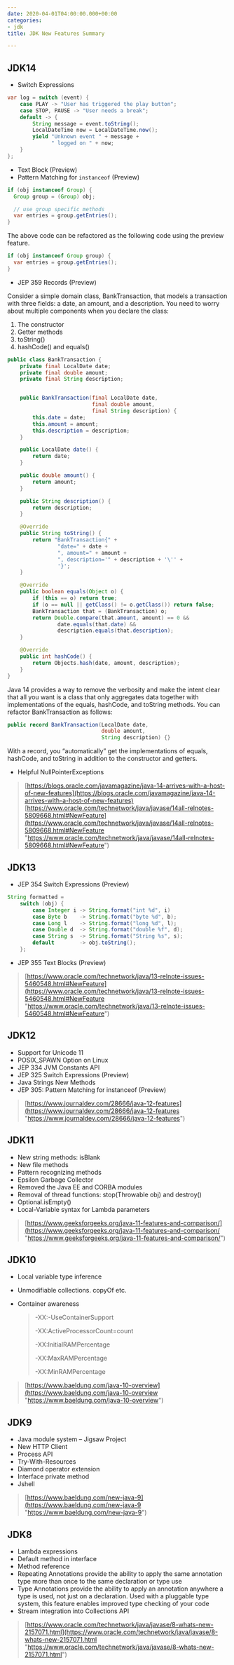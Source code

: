 ```yaml
---
date: 2020-04-01T04:00:00.000+00:00
categories:
- jdk
title: JDK New Features Summary

---
```

## JDK14

* Switch Expressions

```java
var log = switch (event) {
    case PLAY -> "User has triggered the play button";
    case STOP, PAUSE -> "User needs a break";
    default -> {
        String message = event.toString();
        LocalDateTime now = LocalDateTime.now();
        yield "Unknown event " + message + 
              " logged on " + now;
    }
};
```

* Text Block (Preview)
* Pattern Matching for `instanceof` (Preview)

```java
if (obj instanceof Group) {
  Group group = (Group) obj;

  // use group specific methods
  var entries = group.getEntries();
}
```
The above code can be refactored as the following code using the preview feature.
```java
if (obj instanceof Group group) {
  var entries = group.getEntries();
}
```

* JEP 359 Records (Preview)

Consider a simple domain class, BankTransaction, that models a transaction with three fields: a date, an amount, and a description. You need to worry about multiple components when you declare the class:
1. The constructor
2. Getter methods
3. toString()
4. hashCode() and equals()

```java
public class BankTransaction {
    private final LocalDate date;
    private final double amount;
    private final String description;


    public BankTransaction(final LocalDate date, 
                           final double amount, 
                           final String description) {
        this.date = date;
        this.amount = amount;
        this.description = description;
    }

    public LocalDate date() {
        return date;
    }

    public double amount() {
        return amount;
    }

    public String description() {
        return description;
    }

    @Override
    public String toString() {
        return "BankTransaction{" +
                "date=" + date +
                ", amount=" + amount +
                ", description='" + description + '\'' +
                '}';
    }

    @Override
    public boolean equals(Object o) {
        if (this == o) return true;
        if (o == null || getClass() != o.getClass()) return false;
        BankTransaction that = (BankTransaction) o;
        return Double.compare(that.amount, amount) == 0 &&
                date.equals(that.date) &&
                description.equals(that.description);
    }

    @Override
    public int hashCode() {
        return Objects.hash(date, amount, description);
    }
}
```

Java 14 provides a way to remove the verbosity and make the intent clear that all you want is a class that only aggregates data together with implementations of the equals, hashCode, and toString methods. You can refactor BankTransaction as follows:

```java
public record BankTransaction(LocalDate date,
                              double amount,
                              String description) {}
```

With a record, you “automatically” get the implementations of equals, hashCode, and toString in addition to the constructor and getters.

* Helpful NullPointerExceptions

> [https://blogs.oracle.com/javamagazine/java-14-arrives-with-a-host-of-new-features](https://blogs.oracle.com/javamagazine/java-14-arrives-with-a-host-of-new-features)
> [https://www.oracle.com/technetwork/java/javase/14all-relnotes-5809668.html#NewFeature](https://www.oracle.com/technetwork/java/javase/14all-relnotes-5809668.html#NewFeature "https://www.oracle.com/technetwork/java/javase/14all-relnotes-5809668.html#NewFeature")

## JDK13

* JEP 354 Switch Expressions (Preview)

```java
String formatted = 
    switch (obj) {
        case Integer i -> String.format("int %d", i)
        case Byte b    -> String.format("byte %d", b);
        case Long l    -> String.format("long %d", l); 
        case Double d  -> String.format("double %f", d); 
        case String s  -> String.format("String %s", s); 
        default        -> obj.toString();
    };
```

* JEP 355 Text Blocks (Preview)

> [https://www.oracle.com/technetwork/java/13-relnote-issues-5460548.html#NewFeature](https://www.oracle.com/technetwork/java/13-relnote-issues-5460548.html#NewFeature "https://www.oracle.com/technetwork/java/13-relnote-issues-5460548.html#NewFeature")

## JDK12

* Support for Unicode 11
* POSIX_SPAWN Option on Linux
* JEP 334 JVM Constants API
* JEP 325 Switch Expressions (Preview)
* Java Strings New Methods
* JEP 305: Pattern Matching for instanceof (Preview)

> [https://www.journaldev.com/28666/java-12-features](https://www.journaldev.com/28666/java-12-features "https://www.journaldev.com/28666/java-12-features")

## JDK11

* New string methods: isBlank
* New file methods
* Pattern recognizing methods
* Epsilon Garbage Collector
* Removed the Java EE and CORBA modules
* Removal of thread functions: stop(Throwable obj) and destroy()
* Optional.isEmpty()
* Local-Variable syntax for Lambda parameters

> [https://www.geeksforgeeks.org/java-11-features-and-comparison/](https://www.geeksforgeeks.org/java-11-features-and-comparison/ "https://www.geeksforgeeks.org/java-11-features-and-comparison/")

## JDK10

* Local variable type inference
* Unmodifiable collections. copyOf etc.
* Container awareness

  > -XX:-UseContainerSupport
  >
  > -XX:ActiveProcessorCount=count
  >
  > -XX:InitialRAMPercentage
  >
  > -XX:MaxRAMPercentage
  >
  > -XX:MinRAMPercentage

> [https://www.baeldung.com/java-10-overview](https://www.baeldung.com/java-10-overview "https://www.baeldung.com/java-10-overview")

## JDK9

* Java module system – Jigsaw Project
* New HTTP Client
* Process API
* Try-With-Resources
* Diamond operator extension
* Interface private method
* Jshell

> [https://www.baeldung.com/new-java-9](https://www.baeldung.com/new-java-9 "https://www.baeldung.com/new-java-9")

## JDK8

* Lambda expressions
* Default method in interface
* Method reference
* Repeating Annotations provide the ability to apply the same annotation type more than once to the same declaration or type use
* Type Annotations provide the ability to apply an annotation anywhere a type is used, not just on a declaration. Used with a pluggable type system, this feature enables improved type checking of your code
* Stream integration into Collections API

> [https://www.oracle.com/technetwork/java/javase/8-whats-new-2157071.html](https://www.oracle.com/technetwork/java/javase/8-whats-new-2157071.html "https://www.oracle.com/technetwork/java/javase/8-whats-new-2157071.html")